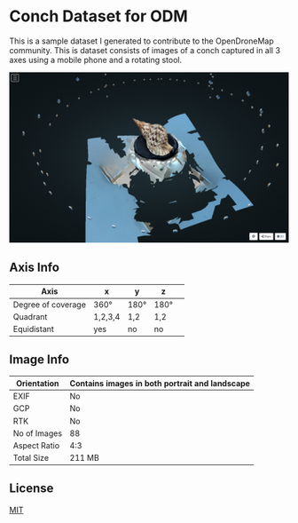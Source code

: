# Conch Dataset for ODM

This is a sample dataset I generated to contribute to the OpenDroneMap community. This is dataset consists of images of a conch captured in all 3 axes using a mobile phone and a rotating stool.


![Conch 3D Model](/Conch.png)


## Axis Info


| Axis               | x       | y         | z         |   |
|--------------------|---------|-----------|-----------|---|
| Degree of coverage | 360&deg;| 180&deg;  | 180&deg;  |   |
| Quadrant           | 1,2,3,4 | 1,2       | 1,2       |   |
| Equidistant        | yes     | no        | no        |   |


## Image Info


| Orientation  | Contains images in both portrait and landscape  |
|--------------|-------------------------------------------------|
| EXIF         | No                                              |
| GCP          | No                                              |
| RTK          | No                                              |
| No of Images | 88                                              |
| Aspect Ratio | 4:3                                             |
| Total Size   | 211 MB                                          |

## License 

[MIT](https://choosealicense.com/licenses/mit/)